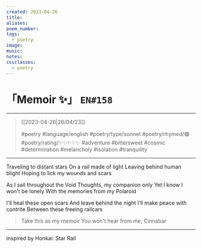 ```yaml
---
created: 2023-04-26
title:
aliases:
poem_number:
tags:
  - poetry
image:
music:
notes:
cssclasses:
  - poetry
---
```

# 「Memoir ✨」 `EN#158`

---

> [[2023-04-26|26/04/23]]
> 
> #poetry 
> #language/english 
> #poetry/type/sonnet 
> #poetry/rhymed/🟢 
> #poetry/rating/✨✨✨✨✨ 
> #adventure #bittersweet #cosmic #determination #melancholy #isolation #tranquility 

---

Traveling to distant stars
On a rail made of light
Leaving behind human blight
Hoping to lick my wounds and scars

As I sail throughout the Void
Thoughts, my companion only
Yet I know I won't be lonely
With the memories from my Polaroid

I'll heal these open scars
And leave behind the night
I'll make peace with contrite
Between these freeing railcars

> Take this as my memoir
> You won't hear from me, Cinnabar

---

inspired by Honkai: Star Rail